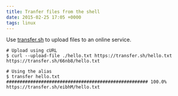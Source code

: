 ```yaml
---
title: Tranfer files from the shell
date: 2015-02-25 17:05 +0000
tags: linux
---
```


Use [transfer.sh](https://transfer.sh/) to upload files to an online service.

```shell
# Upload using cURL 
$ curl --upload-file ./hello.txt https://transfer.sh/hello.txt https://transfer.sh/66nb8/hello.txt 

# Using the alias 
$ transfer hello.txt 
##################################################### 100.0%
https://transfer.sh/eibhM/hello.txt
```


